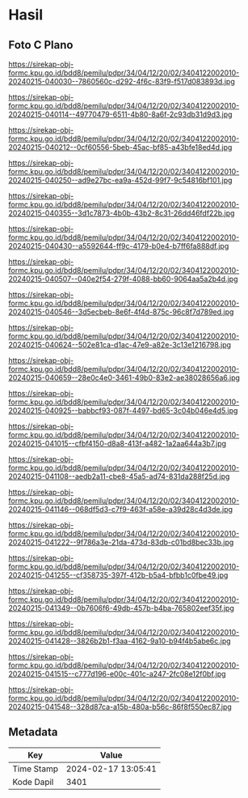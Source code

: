 # Hasil

## Foto C Plano

https://sirekap-obj-formc.kpu.go.id/bdd8/pemilu/pdpr/34/04/12/20/02/3404122002010-20240215-040030--7860560c-d292-4f6c-83f9-f517d083893d.jpg

https://sirekap-obj-formc.kpu.go.id/bdd8/pemilu/pdpr/34/04/12/20/02/3404122002010-20240215-040114--49770479-6511-4b80-8a6f-2c93db31d9d3.jpg

https://sirekap-obj-formc.kpu.go.id/bdd8/pemilu/pdpr/34/04/12/20/02/3404122002010-20240215-040212--0cf60556-5beb-45ac-bf85-a43bfe18ed4d.jpg

https://sirekap-obj-formc.kpu.go.id/bdd8/pemilu/pdpr/34/04/12/20/02/3404122002010-20240215-040250--ad9e27bc-ea9a-452d-99f7-9c54816bf101.jpg

https://sirekap-obj-formc.kpu.go.id/bdd8/pemilu/pdpr/34/04/12/20/02/3404122002010-20240215-040355--3d1c7873-4b0b-43b2-8c31-26dd46fdf22b.jpg

https://sirekap-obj-formc.kpu.go.id/bdd8/pemilu/pdpr/34/04/12/20/02/3404122002010-20240215-040430--a5592644-ff9c-4179-b0e4-b7ff6fa888df.jpg

https://sirekap-obj-formc.kpu.go.id/bdd8/pemilu/pdpr/34/04/12/20/02/3404122002010-20240215-040507--040e2f54-279f-4088-bb60-9064aa5a2b4d.jpg

https://sirekap-obj-formc.kpu.go.id/bdd8/pemilu/pdpr/34/04/12/20/02/3404122002010-20240215-040546--3d5ecbeb-8e6f-4f4d-875c-96c8f7d789ed.jpg

https://sirekap-obj-formc.kpu.go.id/bdd8/pemilu/pdpr/34/04/12/20/02/3404122002010-20240215-040624--502e81ca-d1ac-47e9-a82e-3c13e1216798.jpg

https://sirekap-obj-formc.kpu.go.id/bdd8/pemilu/pdpr/34/04/12/20/02/3404122002010-20240215-040659--28e0c4e0-3461-49b0-83e2-ae38028656a6.jpg

https://sirekap-obj-formc.kpu.go.id/bdd8/pemilu/pdpr/34/04/12/20/02/3404122002010-20240215-040925--babbcf93-087f-4497-bd65-3c04b046e4d5.jpg

https://sirekap-obj-formc.kpu.go.id/bdd8/pemilu/pdpr/34/04/12/20/02/3404122002010-20240215-041015--cfbf4150-d8a8-413f-a482-1a2aa644a3b7.jpg

https://sirekap-obj-formc.kpu.go.id/bdd8/pemilu/pdpr/34/04/12/20/02/3404122002010-20240215-041108--aedb2a11-cbe8-45a5-ad74-831da288f25d.jpg

https://sirekap-obj-formc.kpu.go.id/bdd8/pemilu/pdpr/34/04/12/20/02/3404122002010-20240215-041146--068df5d3-c7f9-463f-a58e-a39d28c4d3de.jpg

https://sirekap-obj-formc.kpu.go.id/bdd8/pemilu/pdpr/34/04/12/20/02/3404122002010-20240215-041222--9f786a3e-21da-473d-83db-c01bd8bec33b.jpg

https://sirekap-obj-formc.kpu.go.id/bdd8/pemilu/pdpr/34/04/12/20/02/3404122002010-20240215-041255--cf358735-397f-412b-b5a4-bfbb1c0fbe49.jpg

https://sirekap-obj-formc.kpu.go.id/bdd8/pemilu/pdpr/34/04/12/20/02/3404122002010-20240215-041349--0b7606f6-49db-457b-b4ba-765802eef35f.jpg

https://sirekap-obj-formc.kpu.go.id/bdd8/pemilu/pdpr/34/04/12/20/02/3404122002010-20240215-041428--3826b2b1-f3aa-4162-9a10-b94f4b5abe6c.jpg

https://sirekap-obj-formc.kpu.go.id/bdd8/pemilu/pdpr/34/04/12/20/02/3404122002010-20240215-041515--c777d196-e00c-401c-a247-2fc08e12f0bf.jpg

https://sirekap-obj-formc.kpu.go.id/bdd8/pemilu/pdpr/34/04/12/20/02/3404122002010-20240215-041548--328d87ca-a15b-480a-b56c-86f8f550ec87.jpg


## Metadata

| Key        | Value               |
| ---------- | ------------------- |
| Time Stamp | 2024-02-17 13:05:41 |
| Kode Dapil | 3401                |




